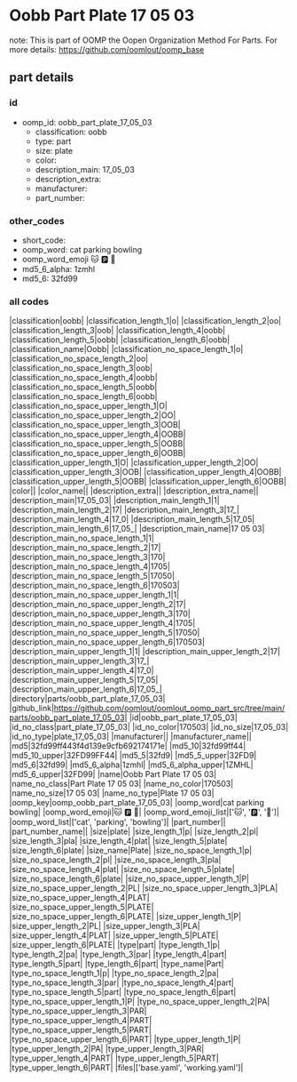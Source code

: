 # Oobb Part Plate 17 05 03  

note: This is part of OOMP the Oopen Organization Method For Parts. For more details: https://github.com/oomlout/oomp_base

##  part details





### id
* oomp_id: oobb_part_plate_17_05_03
  * classification: oobb
  * type: part
  * size: plate
  * color: 
  * description_main: 17_05_03
  * description_extra: 
  * manufacturer: 
  * part_number: 

### other_codes
* short_code: 
* oomp_word: cat parking bowling
* oomp_word_emoji :cat: :parking: :bowling:
* md5_6_alpha: 1zmhl
* md5_6: 32fd99

### all codes 
|classification|oobb|
|classification_length_1|o|
|classification_length_2|oo|
|classification_length_3|oob|
|classification_length_4|oobb|
|classification_length_5|oobb|
|classification_length_6|oobb|
|classification_name|Oobb|
|classification_no_space_length_1|o|
|classification_no_space_length_2|oo|
|classification_no_space_length_3|oob|
|classification_no_space_length_4|oobb|
|classification_no_space_length_5|oobb|
|classification_no_space_length_6|oobb|
|classification_no_space_upper_length_1|O|
|classification_no_space_upper_length_2|OO|
|classification_no_space_upper_length_3|OOB|
|classification_no_space_upper_length_4|OOBB|
|classification_no_space_upper_length_5|OOBB|
|classification_no_space_upper_length_6|OOBB|
|classification_upper_length_1|O|
|classification_upper_length_2|OO|
|classification_upper_length_3|OOB|
|classification_upper_length_4|OOBB|
|classification_upper_length_5|OOBB|
|classification_upper_length_6|OOBB|
|color||
|color_name||
|description_extra||
|description_extra_name||
|description_main|17_05_03|
|description_main_length_1|1|
|description_main_length_2|17|
|description_main_length_3|17_|
|description_main_length_4|17_0|
|description_main_length_5|17_05|
|description_main_length_6|17_05_|
|description_main_name|17 05 03|
|description_main_no_space_length_1|1|
|description_main_no_space_length_2|17|
|description_main_no_space_length_3|170|
|description_main_no_space_length_4|1705|
|description_main_no_space_length_5|17050|
|description_main_no_space_length_6|170503|
|description_main_no_space_upper_length_1|1|
|description_main_no_space_upper_length_2|17|
|description_main_no_space_upper_length_3|170|
|description_main_no_space_upper_length_4|1705|
|description_main_no_space_upper_length_5|17050|
|description_main_no_space_upper_length_6|170503|
|description_main_upper_length_1|1|
|description_main_upper_length_2|17|
|description_main_upper_length_3|17_|
|description_main_upper_length_4|17_0|
|description_main_upper_length_5|17_05|
|description_main_upper_length_6|17_05_|
|directory|parts/oobb_part_plate_17_05_03|
|github_link|https://github.com/oomlout/oomlout_oomp_part_src/tree/main/parts/oobb_part_plate_17_05_03|
|id|oobb_part_plate_17_05_03|
|id_no_class|part_plate_17_05_03|
|id_no_color|170503|
|id_no_size|17_05_03|
|id_no_type|plate_17_05_03|
|manufacturer||
|manufacturer_name||
|md5|32fd99ff443f4d139e9cfb692174171e|
|md5_10|32fd99ff44|
|md5_10_upper|32FD99FF44|
|md5_5|32fd9|
|md5_5_upper|32FD9|
|md5_6|32fd99|
|md5_6_alpha|1zmhl|
|md5_6_alpha_upper|1ZMHL|
|md5_6_upper|32FD99|
|name|Oobb Part Plate 17 05 03|
|name_no_class|Part Plate 17 05 03|
|name_no_color|170503|
|name_no_size|17 05 03|
|name_no_type|Plate 17 05 03|
|oomp_key|oomp_oobb_part_plate_17_05_03|
|oomp_word|cat parking bowling|
|oomp_word_emoji|:cat: :parking: :bowling:|
|oomp_word_emoji_list|[':cat:', ':parking:', ':bowling:']|
|oomp_word_list|['cat', 'parking', 'bowling']|
|part_number||
|part_number_name||
|size|plate|
|size_length_1|p|
|size_length_2|pl|
|size_length_3|pla|
|size_length_4|plat|
|size_length_5|plate|
|size_length_6|plate|
|size_name|Plate|
|size_no_space_length_1|p|
|size_no_space_length_2|pl|
|size_no_space_length_3|pla|
|size_no_space_length_4|plat|
|size_no_space_length_5|plate|
|size_no_space_length_6|plate|
|size_no_space_upper_length_1|P|
|size_no_space_upper_length_2|PL|
|size_no_space_upper_length_3|PLA|
|size_no_space_upper_length_4|PLAT|
|size_no_space_upper_length_5|PLATE|
|size_no_space_upper_length_6|PLATE|
|size_upper_length_1|P|
|size_upper_length_2|PL|
|size_upper_length_3|PLA|
|size_upper_length_4|PLAT|
|size_upper_length_5|PLATE|
|size_upper_length_6|PLATE|
|type|part|
|type_length_1|p|
|type_length_2|pa|
|type_length_3|par|
|type_length_4|part|
|type_length_5|part|
|type_length_6|part|
|type_name|Part|
|type_no_space_length_1|p|
|type_no_space_length_2|pa|
|type_no_space_length_3|par|
|type_no_space_length_4|part|
|type_no_space_length_5|part|
|type_no_space_length_6|part|
|type_no_space_upper_length_1|P|
|type_no_space_upper_length_2|PA|
|type_no_space_upper_length_3|PAR|
|type_no_space_upper_length_4|PART|
|type_no_space_upper_length_5|PART|
|type_no_space_upper_length_6|PART|
|type_upper_length_1|P|
|type_upper_length_2|PA|
|type_upper_length_3|PAR|
|type_upper_length_4|PART|
|type_upper_length_5|PART|
|type_upper_length_6|PART|
|files|['base.yaml', 'working.yaml']|

